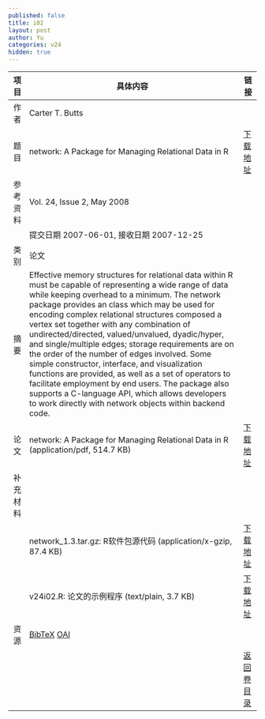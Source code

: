 ```yaml
---
published: false
title: i02
layout: post
author: Yu
categories: v24
hidden: true
---
```


| 项目 | 具体内容 | 链接 |
|---:|---|---|
| 作者 | Carter T. Butts| |
| 题目 |network: A Package for Managing Relational Data in R | [下载地址](http://www.jstatsoft.org/v24/i02/paper) |
| 参考资料 |Vol. 24, Issue 2, May 2008 | |
| | 提交日期 2007-06-01, 接收日期 2007-12-25| | 
| 类别 | 论文| |
| 摘要 | Effective memory structures for relational data within R must be capable of representing a wide range of data while keeping overhead to a minimum.  The network package provides an class which may be used for encoding complex relational structures composed a vertex set together with any combination of undirected/directed, valued/unvalued, dyadic/hyper, and single/multiple edges; storage requirements are on the order of the number of edges involved.  Some simple constructor, interface, and visualization functions are provided, as well as a set of operators to facilitate employment by end users.  The package also supports a C-language API, which allows developers to work directly with network objects within backend code.| |
| 论文 | network: A Package for Managing Relational Data in R  (application/pdf, 514.7 KB)| [下载地址](http://www.jstatsoft.org/v24/i02/paper) |
| 补充材料 | | |
| |network_1.3.tar.gz: R软件包源代码  (application/x-gzip, 87.4 KB)|  [下载地址](http://www.jstatsoft.org/v24/i02/supp/1) |
| |v24i02.R: 论文的示例程序  (text/plain, 3.7 KB)|  [下载地址](http://www.jstatsoft.org/v24/i02/supp/2) |
| 资源 | [BibTeX](http://www.jstatsoft.org/v24/i02/bibtex) [OAI](http://www.jstatsoft.org/oai?verb=GetRecord&identifier=oai.jstatsoft/v24/i02&prefix=oai_dc)| |
| |  | [返回卷目录]({{site.baseurl}}/volume/v24.html) |
